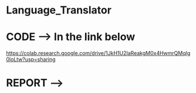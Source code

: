 # Language_Translator

# CODE --> In the link below
https://colab.research.google.com/drive/1JkH1U2IaReakgM0x4HwmrQMqlg0loLtw?usp=sharing

# REPORT -->
